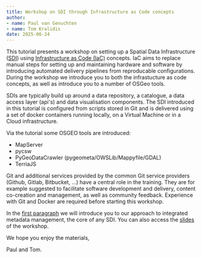 ```yaml
---
title: Workshop on SDI through Infrastructure as Code concepts
author: 
- name: Paul van Genuchten 
- name: Tom Kralidis
date: 2025-06-24
---
```


This tutorial presents a workshop on setting up a Spatial Data Infrastructure ([SDI](https://en.wikipedia.org/wiki/Spatial_data_infrastructure)) using [Infrastructure as Code (IaC)](https://en.wikipedia.org/wiki/Infrastructure_as_code) concepts. IaC aims to replace manual steps for setting up and maintaining hardware and software by introducing automated delivery pipelines from reproducable configurations. 
During the workshop we introduce you to both the infrastucture as code concepts, as well as introduce you to a number of OSGeo tools.

SDIs are typically build up around a data repository, a catalogue, a data access layer (api's) and data
visualisation components.
The SDI introduced in this tutorial is configured from scripts stored in Git and is delivered using a set
of docker containers running locally, on a Virtual Machine or in a Cloud infrastructure. 

Via the tutorial some OSGEO tools are introduced:

- MapServer
- pycsw
- PyGeoDataCrawler (pygeometa/OWSLib/Mappyfile/GDAL)
- TerriaJS

Git and additional services provided by the common Git service providers (Github, Gitlab, Bitbucket, ...) have
a central role in the training. They are for example suggested to facilitate software development and delivery,
content co-creation and management, as well as community feedback. Experience with Git and Docker are required
before starting this workshop. 

In the [first paragraph](./1-metadata-at-the-source.md) we will introduce you to our approach to integrated
metadata management, the core of any SDI. You can also access the [slides](./slides/) of the workshop.

We hope you enjoy the materials, 

Paul and Tom.
